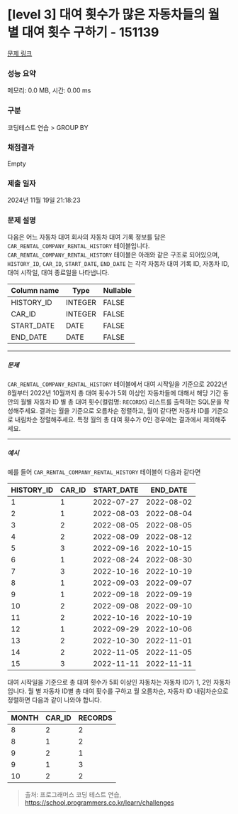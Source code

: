 # [level 3] 대여 횟수가 많은 자동차들의 월별 대여 횟수 구하기 - 151139 

[문제 링크](https://school.programmers.co.kr/learn/courses/30/lessons/151139) 

### 성능 요약

메모리: 0.0 MB, 시간: 0.00 ms

### 구분

코딩테스트 연습 > GROUP BY

### 채점결과

Empty

### 제출 일자

2024년 11월 19일 21:18:23

### 문제 설명

<p>다음은 어느 자동차 대여 회사의 자동차 대여 기록 정보를 담은 <code>CAR_RENTAL_COMPANY_RENTAL_HISTORY</code> 테이블입니다. <code>CAR_RENTAL_COMPANY_RENTAL_HISTORY</code> 테이블은 아래와 같은 구조로 되어있으며, <code>HISTORY_ID</code>, <code>CAR_ID</code>, <code>START_DATE</code>, <code>END_DATE</code> 는 각각 자동차 대여 기록 ID, 자동차 ID, 대여 시작일, 대여 종료일을 나타냅니다.</p>
<table class="table">
        <thead><tr>
<th>Column name</th>
<th>Type</th>
<th>Nullable</th>
</tr>
</thead>
        <tbody><tr>
<td>HISTORY_ID</td>
<td>INTEGER</td>
<td>FALSE</td>
</tr>
<tr>
<td>CAR_ID</td>
<td>INTEGER</td>
<td>FALSE</td>
</tr>
<tr>
<td>START_DATE</td>
<td>DATE</td>
<td>FALSE</td>
</tr>
<tr>
<td>END_DATE</td>
<td>DATE</td>
<td>FALSE</td>
</tr>
</tbody>
      </table>
<hr>

<h5>문제</h5>

<p><code>CAR_RENTAL_COMPANY_RENTAL_HISTORY</code> 테이블에서 대여 시작일을 기준으로 2022년 8월부터 2022년 10월까지 총 대여 횟수가 5회 이상인 자동차들에 대해서 해당 기간 동안의 월별 자동차 ID 별 총 대여 횟수(컬럼명: <code>RECORDS</code>) 리스트를 출력하는 SQL문을 작성해주세요. 결과는 월을 기준으로 오름차순 정렬하고, 월이 같다면 자동차 ID를 기준으로 내림차순 정렬해주세요. 특정 월의 총 대여 횟수가 0인 경우에는 결과에서 제외해주세요.</p>

<hr>

<h5>예시</h5>

<p>예를 들어 <code>CAR_RENTAL_COMPANY_RENTAL_HISTORY</code> 테이블이 다음과 같다면</p>
<table class="table">
        <thead><tr>
<th>HISTORY_ID</th>
<th>CAR_ID</th>
<th>START_DATE</th>
<th>END_DATE</th>
</tr>
</thead>
        <tbody><tr>
<td>1</td>
<td>1</td>
<td>2022-07-27</td>
<td>2022-08-02</td>
</tr>
<tr>
<td>2</td>
<td>1</td>
<td>2022-08-03</td>
<td>2022-08-04</td>
</tr>
<tr>
<td>3</td>
<td>2</td>
<td>2022-08-05</td>
<td>2022-08-05</td>
</tr>
<tr>
<td>4</td>
<td>2</td>
<td>2022-08-09</td>
<td>2022-08-12</td>
</tr>
<tr>
<td>5</td>
<td>3</td>
<td>2022-09-16</td>
<td>2022-10-15</td>
</tr>
<tr>
<td>6</td>
<td>1</td>
<td>2022-08-24</td>
<td>2022-08-30</td>
</tr>
<tr>
<td>7</td>
<td>3</td>
<td>2022-10-16</td>
<td>2022-10-19</td>
</tr>
<tr>
<td>8</td>
<td>1</td>
<td>2022-09-03</td>
<td>2022-09-07</td>
</tr>
<tr>
<td>9</td>
<td>1</td>
<td>2022-09-18</td>
<td>2022-09-19</td>
</tr>
<tr>
<td>10</td>
<td>2</td>
<td>2022-09-08</td>
<td>2022-09-10</td>
</tr>
<tr>
<td>11</td>
<td>2</td>
<td>2022-10-16</td>
<td>2022-10-19</td>
</tr>
<tr>
<td>12</td>
<td>1</td>
<td>2022-09-29</td>
<td>2022-10-06</td>
</tr>
<tr>
<td>13</td>
<td>2</td>
<td>2022-10-30</td>
<td>2022-11-01</td>
</tr>
<tr>
<td>14</td>
<td>2</td>
<td>2022-11-05</td>
<td>2022-11-05</td>
</tr>
<tr>
<td>15</td>
<td>3</td>
<td>2022-11-11</td>
<td>2022-11-11</td>
</tr>
</tbody>
      </table>
<p>대여 시작일을 기준으로 총 대여 횟수가 5회 이상인 자동차는 자동차 ID가 1, 2인 자동차입니다. 월 별 자동차 ID별 총 대여 횟수를 구하고 월 오름차순, 자동차 ID 내림차순으로 정렬하면 다음과 같이 나와야 합니다.</p>
<table class="table">
        <thead><tr>
<th>MONTH</th>
<th>CAR_ID</th>
<th>RECORDS</th>
</tr>
</thead>
        <tbody><tr>
<td>8</td>
<td>2</td>
<td>2</td>
</tr>
<tr>
<td>8</td>
<td>1</td>
<td>2</td>
</tr>
<tr>
<td>9</td>
<td>2</td>
<td>1</td>
</tr>
<tr>
<td>9</td>
<td>1</td>
<td>3</td>
</tr>
<tr>
<td>10</td>
<td>2</td>
<td>2</td>
</tr>
</tbody>
      </table>

> 출처: 프로그래머스 코딩 테스트 연습, https://school.programmers.co.kr/learn/challenges